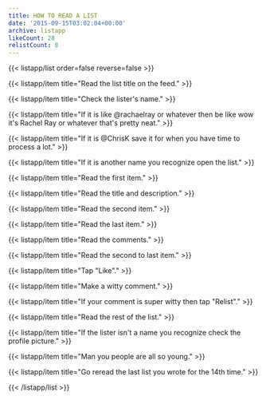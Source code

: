 ```yaml
---
title: HOW TO READ A LIST
date: '2015-09-15T03:02:04+00:00'
archive: listapp
likeCount: 28
relistCount: 8
---
```


{{< listapp/list order=false reverse=false >}}

   {{< listapp/item title="Read the list title on the feed." >}}

   {{< listapp/item title="Check the lister's name." >}}

   {{< listapp/item title="If it is like @rachaelray or whatever then be like wow it's Rachel Ray or whatever that's pretty neat." >}}

   {{< listapp/item title="If it is @ChrisK save it for when you have time to process a lot." >}}

   {{< listapp/item title="If it is another name you recognize open the list." >}}

   {{< listapp/item title="Read the first item." >}}

   {{< listapp/item title="Read the title and description." >}}

   {{< listapp/item title="Read the second item." >}}

   {{< listapp/item title="Read the last item." >}}

   {{< listapp/item title="Read the comments." >}}

   {{< listapp/item title="Read the second to last item." >}}

   {{< listapp/item title="Tap \"Like\"." >}}

   {{< listapp/item title="Make a witty comment." >}}

   {{< listapp/item title="If your comment is super witty then tap \"Relist\"." >}}

   {{< listapp/item title="Read the rest of the list." >}}

   {{< listapp/item title="If the lister isn't a name you recognize check the profile picture." >}}

   {{< listapp/item title="Man you people are all so young." >}}

   {{< listapp/item title="Go reread the last list you wrote for the 14th time." >}}

{{< /listapp/list >}}
